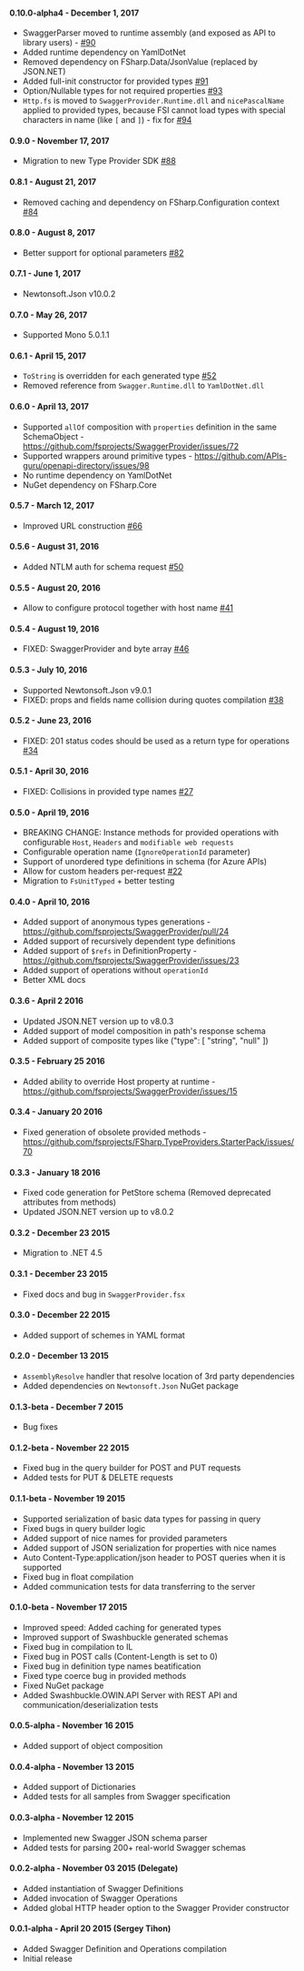 #### 0.10.0-alpha4 - December 1, 2017
- SwaggerParser moved to runtime assembly (and exposed as API to library users) - [#90](https://github.com/fsprojects/SwaggerProvider/pull/90) 
- Added runtime dependency on YamlDotNet
- Removed dependency on FSharp.Data/JsonValue (replaced by JSON.NET)
- Added full-init constructor for provided types [#91](https://github.com/fsprojects/SwaggerProvider/pull/91)
- Option/Nullable types for not required properties [#93](https://github.com/fsprojects/SwaggerProvider/pull/93)
- `Http.fs` is moved to `SwaggerProvider.Runtime.dll` and `nicePascalName` applied to provided types, because FSI cannot load types with special characters in name (like `[` and `]`) - fix for [#94](https://github.com/fsprojects/SwaggerProvider/issues/94)

#### 0.9.0 - November 17, 2017
* Migration to new Type Provider SDK [#88](https://github.com/fsprojects/SwaggerProvider/pull/88)

#### 0.8.1 - August 21, 2017
* Removed caching and dependency on FSharp.Configuration context [#84](https://github.com/fsprojects/SwaggerProvider/issues/84)

#### 0.8.0 - August 8, 2017
* Better support for optional parameters [#82](https://github.com/fsprojects/SwaggerProvider/issues/82)

#### 0.7.1 - June 1, 2017
* Newtonsoft.Json v10.0.2

#### 0.7.0 - May 26, 2017
* Supported Mono 5.0.1.1

#### 0.6.1 - April 15, 2017
* `ToString` is overridden for each generated type [#52](https://github.com/fsprojects/SwaggerProvider/issues/52)
* Removed reference from `Swagger.Runtime.dll` to `YamlDotNet.dll`

#### 0.6.0 - April 13, 2017
* Supported `allOf` composition with `properties` definition in the same SchemaObject - https://github.com/fsprojects/SwaggerProvider/issues/72
* Supported wrappers around primitive types - https://github.com/APIs-guru/openapi-directory/issues/98
* No runtime dependency on YamlDotNet
* NuGet dependency on FSharp.Core

#### 0.5.7 - March 12, 2017
- Improved URL construction [#66](https://github.com/fsprojects/SwaggerProvider/pull/66)

#### 0.5.6 - August 31, 2016
- Added NTLM auth for schema request [#50](https://github.com/fsprojects/SwaggerProvider/issues/50)

#### 0.5.5 - August 20, 2016
- Allow to configure protocol together with host name [#41](https://github.com/fsprojects/SwaggerProvider/issues/41)

#### 0.5.4 - August 19, 2016
- FIXED: SwaggerProvider and byte array [#46](https://github.com/fsprojects/SwaggerProvider/issues/46)

#### 0.5.3 - July 10, 2016
- Supported Newtonsoft.Json v9.0.1
- FIXED: props and fields name collision during quotes compilation [#38](https://github.com/fsprojects/SwaggerProvider/pull/38)

#### 0.5.2 - June 23, 2016
- FIXED: 201 status codes should be used as a return type for operations [#34](https://github.com/fsprojects/SwaggerProvider/issues/34)

#### 0.5.1 - April 30, 2016
- FIXED: Collisions in provided type names [#27](https://github.com/fsprojects/SwaggerProvider/issues/27)

#### 0.5.0 - April 19, 2016
- BREAKING CHANGE: Instance methods for provided operations with configurable `Host`, `Headers` and `modifiable web requests`
- Configurable operation name (`IgnoreOperationId` parameter)
- Support of unordered type definitions in schema (for Azure APIs)
- Allow for custom headers per-request [#22](https://github.com/fsprojects/SwaggerProvider/issues/22)
- Migration to `FsUnitTyped` + better testing

#### 0.4.0 - April 10, 2016
- Added support of anonymous types generations - https://github.com/fsprojects/SwaggerProvider/pull/24
- Added support of recursively dependent type definitions
- Added support of `$refs` in DefinitionProperty - https://github.com/fsprojects/SwaggerProvider/issues/23
- Added support of operations without `operationId`
- Better XML docs

#### 0.3.6 - April 2 2016
* Updated JSON.NET version up to v8.0.3
* Added support of model composition in path's response schema
* Added support of composite types like ("type": [ "string", "null" ])

#### 0.3.5 - February 25 2016
* Added ability to override Host property at runtime - https://github.com/fsprojects/SwaggerProvider/issues/15

#### 0.3.4 - January 20 2016
* Fixed generation of obsolete provided methods - https://github.com/fsprojects/FSharp.TypeProviders.StarterPack/issues/70

#### 0.3.3 - January 18 2016
* Fixed code generation for PetStore schema (Removed deprecated attributes from methods)
* Updated JSON.NET version up to v8.0.2

#### 0.3.2 - December 23 2015
* Migration to .NET 4.5

#### 0.3.1 - December 23 2015
* Fixed docs and bug in `SwaggerProvider.fsx`

#### 0.3.0 - December 22 2015
* Added support of schemes in YAML format

#### 0.2.0 - December 13 2015
* `AssemblyResolve` handler that resolve location of 3rd party dependencies
* Added dependencies on `Newtonsoft.Json` NuGet package

#### 0.1.3-beta - December 7 2015
* Bug fixes

#### 0.1.2-beta - November 22 2015
* Fixed bug in the query builder for POST and PUT requests
* Added tests for PUT & DELETE requests

#### 0.1.1-beta - November 19 2015
* Supported serialization of basic data types for passing in query
* Fixed bugs in query builder logic
* Added support of nice names for provided parameters
* Added support of JSON serialization for properties with nice names
* Auto Content-Type:application/json header to POST queries when it is supported
* Fixed bug in float compilation
* Added communication tests for data transferring to the server

#### 0.1.0-beta - November 17 2015
* Improved speed: Added caching for generated types
* Improved support of Swashbuckle generated schemas
* Fixed bug in compilation to IL
* Fixed bug in POST calls (Content-Length is set to 0)
* Fixed bug in definition type names beatification
* Fixed type coerce bug in provided methods
* Fixed NuGet package
* Added Swashbuckle.OWIN.API Server with REST API and communication/deserialization tests

#### 0.0.5-alpha - November 16 2015
* Added support of object composition

#### 0.0.4-alpha - November 13 2015
* Added support of Dictionaries
* Added tests for all samples from Swagger specification

#### 0.0.3-alpha - November 12 2015
* Implemented new Swagger JSON schema parser
* Added tests for parsing 200+ real-world Swagger schemas

#### 0.0.2-alpha - November 03 2015 (Delegate)
* Added instantiation of Swagger Definitions
* Added invocation of Swagger Operations
* Added global HTTP header option to the Swagger Provider constructor

#### 0.0.1-alpha - April 20 2015 (Sergey Tihon)
* Added Swagger Definition and Operations compilation
* Initial release
